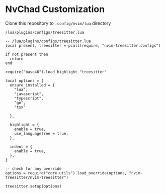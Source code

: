 # NvChad Customization

Clone this repository to `.config/nvim/lua` directory

`/lua/plugins/configs/treesitter.lua`

```
-- /lua/plugins/configs/treesitter.lua
local present, treesitter = pcall(require, "nvim-treesitter.configs")

if not present then
  return
end

require("base46").load_highlight "treesitter"

local options = {
  ensure_installed = {
    "lua",
    "javascript",
    "typescript",
    "go",
    "tsx"

  },

  highlight = {
    enable = true,
    use_languagetree = true,
  },

  indent = {
    enable = true,
  },
}

-- check for any override
options = require("core.utils").load_override(options, "nvim-treesitter/nvim-treesitter")

treesitter.setup(options)
```
